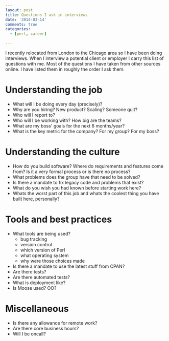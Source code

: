 ```yaml
---
layout: post
title: Questions I ask in interviews
date: '2014-03-14'
comments: true
categories:
  - [perl, career]

---
```


I recently relocated from London to the Chicago area so I have been doing
interviews.  When I interview a potential client or employer I carry this list of
questions with me.  Most of the questions I have taken from other sources
online.  I have listed them in roughly the order I ask them.

# Understanding the job

  - What will I be doing every day (precisely)?
  - Why are you hiring? New product? Scaling? Someone quit?
  - Who will I report to?
  - Who will I be working with?  How big are the teams?
  - What are my boss' goals for the next 6 months/year?
  - What is the key metric for the company? For my group? For my boss?

# Understanding the culture

  - How do you build software?  Where do requirements and features come from?
    Is it a very formal process or is there no process?
  - What problems does the group have that need to be solved?
  - Is there a mandate to fix legacy code and problems that exist?
  - What do you wish you had known before starting work here?
  - Whats the worst part of this job and whats the coolest thing you have built here, personally?

# Tools and best practices

  - What tools are being used?
    - bug tracking
    - version control
    - which version of Perl
    - what operating system
    - why were those choices made
  - Is there a mandate to use the latest stuff from CPAN?
  - Are there tests?
  - Are there automated tests?
  - What is deployment like?
  - Is Moose used? OO?

# Miscellaneous

  - Is there any allowance for remote work?
  - Are there core business hours?
  - Will I be oncall?

